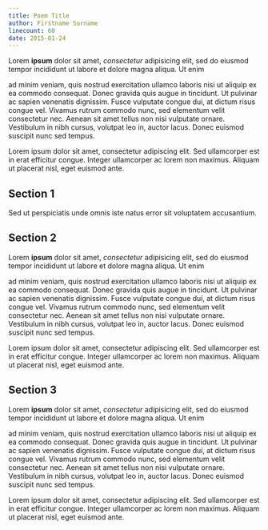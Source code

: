```yaml
---  
title: Poem Title  
author: Firstname Surname  
linecount: 60
date: 2015-01-24
---
```


Lorem **ipsum** dolor sit amet, _consectetur_ 
adipisicing elit, sed do eiusmod 
tempor incididunt ut labore et 
dolore magna aliqua. Ut enim 

ad minim veniam, quis nostrud 
exercitation ullamco laboris 
nisi ut aliquip ex ea commodo 
consequat. Donec 
gravida quis augue in tincidunt. 
Ut pulvinar ac sapien venenatis dignissim. 
Fusce vulputate congue dui, at dictum risus congue vel. 
Vivamus rutrum commodo nunc, sed elementum velit consectetur nec. 
Aenean sit amet tellus non nisi vulputate ornare. Vestibulum in nibh cursus, volutpat leo in, auctor lacus. Donec euismod suscipit nunc sed tempus. 

Lorem ipsum dolor sit amet, 
consectetur adipiscing elit. 
Sed ullamcorper est in erat efficitur congue. Integer ullamcorper ac lorem non maximus. Aliquam ut placerat nisl, eget euismod ante.

## Section 1

Sed ut perspiciatis 
unde omnis iste 
natus error sit 
voluptatem accusantium.

## Section 2

Lorem **ipsum** dolor sit amet, _consectetur_ 
adipisicing elit, sed do eiusmod 
tempor incididunt ut labore et 
dolore magna aliqua. Ut enim 

ad minim veniam, quis nostrud 
exercitation ullamco laboris 
nisi ut aliquip ex ea commodo 
consequat. Donec 
gravida quis augue in tincidunt. 
Ut pulvinar ac sapien venenatis dignissim. 
Fusce vulputate congue dui, at dictum risus congue vel. 
Vivamus rutrum commodo nunc, sed elementum velit consectetur nec. 
Aenean sit amet tellus non nisi vulputate ornare. Vestibulum in nibh cursus, volutpat leo in, auctor lacus. Donec euismod suscipit nunc sed tempus. 

Lorem ipsum dolor sit amet, 
consectetur adipiscing elit. 
Sed ullamcorper est in erat efficitur congue. Integer ullamcorper ac lorem non maximus. Aliquam ut placerat nisl, eget euismod ante.

## Section 3

Lorem **ipsum** dolor sit amet, _consectetur_ 
adipisicing elit, sed do eiusmod 
tempor incididunt ut labore et 
dolore magna aliqua. Ut enim 

ad minim veniam, quis nostrud 
exercitation ullamco laboris 
nisi ut aliquip ex ea commodo 
consequat. Donec 
gravida quis augue in tincidunt. 
Ut pulvinar ac sapien venenatis dignissim. 
Fusce vulputate congue dui, at dictum risus congue vel. 
Vivamus rutrum commodo nunc, sed elementum velit consectetur nec. 
Aenean sit amet tellus non nisi vulputate ornare. Vestibulum in nibh cursus, volutpat leo in, auctor lacus. Donec euismod suscipit nunc sed tempus. 

Lorem ipsum dolor sit amet, 
consectetur adipiscing elit. 
Sed ullamcorper est in erat efficitur congue. Integer ullamcorper ac lorem non maximus. Aliquam ut placerat nisl, eget euismod ante.
